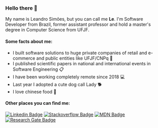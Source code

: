 ### Hello there 👋


My name is Leandro Simões, but you can call me **Le**. I'm Software Developer from Brazil, former assistant professor and hold a master's degree in Computer Science from UFJF.

#### Some facts about me:

- I built software solutions to huge private companies of retail and e-commerce and public entities like UFJF/CNPq 🔨
- I published scientific papers in national and international events in Software Engineering 📋
- I have been working completely remote since 2018 💻 
- Last year I adopted a cute dog call Lady 🐕
- I love chinese food 🍜

#### Other places you can find me:

[![Linkedin Badge](https://img.shields.io/badge/-LinkedIn-blue?style=flat-square&logo=Linkedin&logoColor=white&link=https://www.linkedin.com/in/leandro-sim%C3%B5es-msc-98993428/)](https://www.linkedin.com/in/leandro-sim%C3%B5es-msc-98993428/)
[![Stackoverflow Badge](https://img.shields.io/badge/-Stackoverflow-orange?style=flat-square&logo=stackoverflow&logoColor=white&link=https://stackoverflow.com/users/5484299/lesimoes)](https://stackoverflow.com/users/5484299/lesimoes)
[![MDN Badge](https://img.shields.io/badge/-MDN-blue?style=flat-square&logo=mozilla&logoColor=white&link=https://developer.mozilla.org/pt-BR/profiles/lesimoes)](https://developer.mozilla.org/pt-BR/profiles/lesimoes)
[![Research Gate Badge](https://img.shields.io/badge/-ResearchGate-brigthgreen?style=flat-square&logo=ResearchGate&logoColor=white&link=https://www.researchgate.net/profile/Leandro_Simoes3)](https://www.researchgate.net/profile/Leandro_Simoes3)




